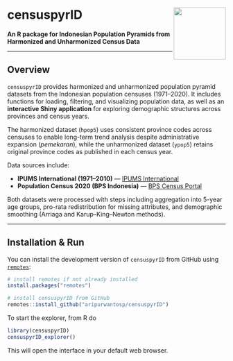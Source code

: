 # censuspyrID <img src="https://www.r-project.org/Rlogo.png" align="right" height="120"/>

**An R package for Indonesian Population Pyramids from Harmonized and Unharmonized Census Data**

---

## Overview

`censuspyrID` provides harmonized and unharmonized population pyramid datasets
from the Indonesian population censuses (1971–2020).
It includes functions for loading, filtering, and visualizing population data,
as well as an **interactive Shiny application** for exploring demographic structures
across provinces and census years.

The harmonized dataset (`hpop5`) uses consistent province codes across censuses
to enable long-term trend analysis despite administrative expansion
(*pemekaran*), while the unharmonized dataset (`ypop5`) retains original province
codes as published in each census year.

Data sources include:

- **IPUMS International (1971–2010)** — [IPUMS International](https://doi.org/10.18128/D020.V7.6)
- **Population Census 2020 (BPS Indonesia)** — [BPS Census Portal](http://sensus.bps.go.id/topik/tabular/sp2020/3)

Both datasets were processed with steps including aggregation into 5-year age groups,
pro-rata redistribution for missing attributes, and demographic smoothing
(Arriaga and Karup–King–Newton methods).

---

## Installation & Run

You can install the development version of `censuspyrID` from GitHub using [`remotes`](https://cran.r-project.org/package=remotes):

```r
# install remotes if not already installed
install.packages("remotes")

# install censuspyrID from GitHub
remotes::install_github("aripurwantosp/censuspyrID")
```
To start the explorer, from R do
```r
library(censuspyrID)
censuspyrID_explorer()

```
This will open the interface in your default web browser.
